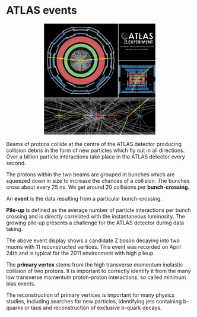 # ATLAS events
<CENTER>
<img src="./Pictures/zpileup_alltracks.png" width="300" />
</CENTER>

Beams of protons collide at the centre of the ATLAS detector producing collision debris in the form of new particles which fly out in all directions. Over a billion particle interactions take place in the ATLAS detector every second.

The protons within the two beams are grouped in bunches which are squeezed down in size to increase the chances of a collision.  The bunches cross about every 25 ns.  We get around 20 collisions per **bunch-crossing**.  

An **event** is the data resulting from a particular bunch-crossing. 

**Pile-up** is defined as the average number of particle interactions per bunch crossing and is directly correlated with the instantaneous luminosity. The growing pile-up presents a challenge for the ATLAS detector during data taking.

The above event display shows a candidate Z boson decaying into two muons with 11 reconstructed vertices. This event was recorded on April 24th and is typical for the 2011 environment with high pileup.

The **primary vertex** stems from the high transverse momentum inelastic collision of two protons.  It is important to correctly identify it from the many low transverse momentum proton-proton interactions, so called minimum bias events.

The reconstruction of primary vertices is important for
many physics studies, including searches for new particles, identifying jets containing b-quarks or taus and reconstruction of exclusive b-quark decays.

